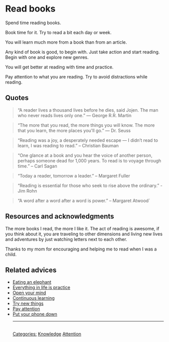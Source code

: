 # Read books

Spend time reading books.

Book time for it. Try to read a bit each day or week.

You will learn much more from a book than from an article.

Any kind of book is good, to begin with. Just take action and start reading. Begin with one and explore new genres.

You will get better at reading with time and practice.

Pay attention to what you are reading. Try to avoid distractions while reading.

## Quotes

> “A reader lives a thousand lives before he dies, said Jojen. The man who never reads lives only one.” ― George R.R. Martin

> “The more that you read, the more things you will know. The more that you learn, the more places you'll go.” ― Dr. Seuss

> “Reading was a joy, a desperately needed escape — I didn’t read to learn, I was reading to read.” – Christian Bauman

> “One glance at a book and you hear the voice of another person, perhaps someone dead for 1,000 years. To read is to voyage through time.” – Carl Sagan

> “Today a reader, tomorrow a leader.” – Margaret Fuller

> “Reading is essential for those who seek to rise above the ordinary.” - Jim Rohn

> “A word after a word after a word is power.” – Margaret Atwood`

## Resources and acknowledgments

The more books I read, the more I like it. The act of reading is awesome, if you think about it, you are traveling to other dimensions and living new lives and adventures by just watching letters next to each other.

Thanks to my mom for encouraging and helping me to read when I was a child.

## Related advices

- [Eating an elephant](../Eating%20an%20elephant/index.md)
- [Everything in life is practice](../Everything%20in%20life%20is%20practice/index.md)
- [Open your mind](../Open%20your%20mind/index.md)
- [Continuous learning](../Continuous%20learning/index.md)
- [Try new things](../Try%20new%20things/index.md)
- [Pay attention](../Pay%20attention/index.md)
- [Put your phone down](../Put%20your%20phone%20down/index.md)<hr/><br/>[Categories:](../Categories/index.md) [Knowledge](../Categories/Knowledge.md) [Attention](../Categories/Attention.md)